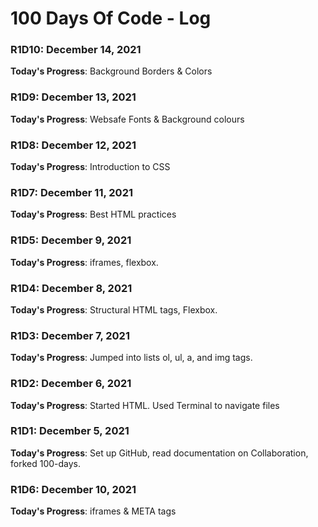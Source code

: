 # 100 Days Of Code - Log

### R1D10: December 14, 2021

**Today's Progress**: Background Borders & Colors

### R1D9: December 13, 2021

**Today's Progress**: Websafe Fonts & Background colours

### R1D8: December 12, 2021

**Today's Progress**: Introduction to CSS

### R1D7: December 11, 2021

**Today's Progress**: Best HTML practices

### R1D5: December 9, 2021

**Today's Progress**: iframes, flexbox.

### R1D4: December 8, 2021

**Today's Progress**: Structural HTML tags, Flexbox.

### R1D3: December 7, 2021

**Today's Progress**: Jumped into lists ol, ul, a, and img tags.

### R1D2: December 6, 2021

**Today's Progress**: Started HTML. Used Terminal to navigate files

### R1D1: December 5, 2021

**Today's Progress**: Set up GitHub, read documentation on Collaboration, forked 100-days.



### R1D6: December 10, 2021

**Today's Progress**: iframes & META tags
